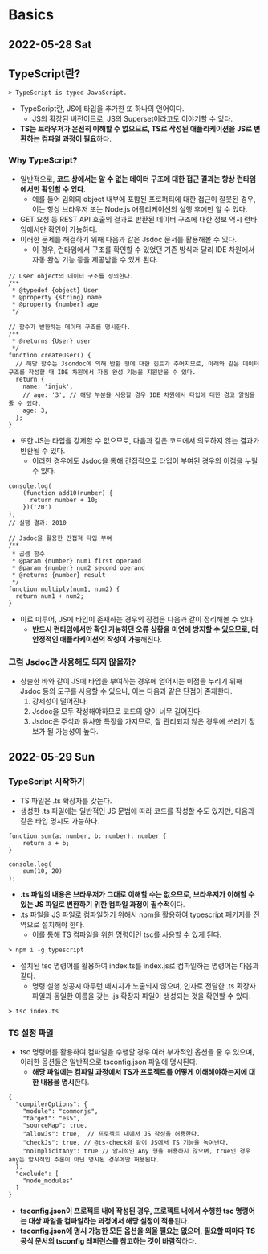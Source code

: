 # Basics
## 2022-05-28 Sat

## TypeScript란?
```
> TypeScript is typed JavaScript. 
```
* TypeScript란, JS에 타입을 추가한 또 하나의 언어이다.
  * JS의 확장된 버전이므로, JS의 Superset이라고도 이야기할 수 있다.
* **TS는 브라우저가 온전히 이해할 수 없으므로, TS로 작성된 애플리케이션을 JS로 변환하는 컴파일 과정이 필요**하다.

### Why TypeScript?
* 일반적으로, **코드 상에서는 알 수 없는 데이터 구조에 대한 접근 결과는 항상 런타임에서만 확인할 수 있다**.
  * 예를 들어 임의의 object 내부에 포함된 프로퍼티에 대한 접근이 잘못된 경우, 이는 항상 브라우저 또는 Node.js 애플리케이션의 실행 후에만 알 수 있다.
* GET 요청 등 REST API 호출의 결과로 반환된 데이터 구조에 대한 정보 역시 런타임에서만 확인이 가능하다.
* 이러한 문제를 해결하기 위해 다음과 같은 Jsdoc 문서를 활용해볼 수 있다.
  * 이 경우, 런타임에서 구조를 확인할 수 있었던 기존 방식과 달리 IDE 차원에서 자동 완성 기능 등을 제공받을 수 있게 된다.
```
// User object의 데이터 구조를 정의한다.
/**
 * @typedef {object} User
 * @property {string} name
 * @property {number} age
 */

// 함수가 반환하는 데이터 구조를 명시한다.
/**
 * @returns {User} user
 */
function createUser() {
  // 해당 함수는 Jsondoc에 의해 반환 형에 대한 힌트가 주어지므로, 아래와 같은 데이터 구조를 작성할 때 IDE 차원에서 자동 완성 기능을 지원받을 수 있다.
  return {
    name: 'injuk',
    // age: '3', // 해당 부분을 사용할 경우 IDE 차원에서 타입에 대한 경고 알림을 줄 수 있다.
    age: 3,
  };
}
```
* 또한 JS는 타입을 강제할 수 없으므로, 다음과 같은 코드에서 의도하지 않는 결과가 반환될 수 있다.
  * 이러한 경우에도 Jsdoc을 통해 간접적으로 타입이 부여된 경우의 이점을 누릴 수 있다.
```
console.log(
    (function add10(number) {
      return number + 10;
    })('20')
);
// 실행 결과: 2010

// Jsdoc을 활용한 간접적 타입 부여
/**
 * 곱셈 함수
 * @param {number} num1 first operand
 * @param {number} num2 second operand
 * @returns {number} result
 */
function multiply(num1, num2) {
  return num1 + num2;
}
```
* 이로 미루어, JS에 타입이 존재하는 경우의 장점은 다음과 같이 정리해볼 수 있다.
  * **반드시 런타임에서만 확인 가능하던 오류 상황을 미연에 방지할 수 있으므로, 더 안정적인 애플리케이션의 작성이 가능**해진다.

### 그럼 Jsdoc만 사용해도 되지 않을까?
* 상술한 바와 같이 JS에 타입을 부여하는 경우에 얻어지는 이점을 누리기 위해 Jsdoc 등의 도구를 사용할 수 있으나, 이는 다음과 같은 단점이 존재한다.
  1. 강제성이 떨어진다.
  2. Jsdoc을 모두 작성해야하므로 코드의 양이 너무 길어진다.
  3. Jsdoc은 주석과 유사한 특징을 가지므로, 잘 관리되지 않은 경우에 쓰레기 정보가 될 가능성이 높다.

## 2022-05-29 Sun
### TypeScript 시작하기
* TS 파일은 .ts 확장자를 갖는다.
* 생성한 .ts 파일에는 일반적인 JS 문법에 따라 코드를 작성할 수도 있지만, 다음과 같은 타입 명시도 가능하다.
```
function sum(a: number, b: number): number {
    return a + b;
}

console.log(
    sum(10, 20)    
);

```
* **.ts 파일의 내용은 브라우저가 그대로 이해할 수는 없으므로, 브라우저가 이해할 수 있는 JS 파일로 변환하기 위한 컴파일 과정이 필수적**이다.
* .ts 파일을 JS 파일로 컴파일하기 위해서 npm을 활용하여 typescript 패키지를 전역으로 설치해야 한다.
  * 이를 통해 TS 컴파일을 위한 명령어인 tsc를 사용할 수 있게 된다.
```
> npm i -g typescript 
```
* 설치된 tsc 명령어를 활용하여 index.ts를 index.js로 컴파일하는 명령어는 다음과 같다.
  * 명령 실행 성공시 아무런 메시지가 노출되지 않으며, 인자로 전달한 .ts 확장자 파일과 동일한 이름을 갖는 .js 확장자 파일이 생성되는 것을 확인할 수 있다. 
```
> tsc index.ts
```

### TS 설정 파일
* tsc 명령어를 활용하여 컴파일을 수행할 경우 여러 부가적인 옵션을 줄 수 있으며, 이러한 옵션들은 일반적으로 tsconfig.json 파일에 명시된다.
  * **해당 파일에는 컴파일 과정에서 TS가 프로젝트를 어떻게 이해해야하는지에 대한 내용을 명시**한다.
```
{
  "compilerOptions": {
    "module": "commonjs",
    "target": "es5",
    "sourceMap": true,
    "allowJs": true,  // 프로젝트 내에서 JS 작성을 허용한다.
    "checkJs": true, // @ts-check와 같이 JS에서 TS 기능을 녹여낸다.
    "noImplicitAny": true // 암시적인 Any 형을 허용하지 않으며, true인 경우 any는 암시적인 추론이 아닌 명시된 경우에만 허용된다.
  },
  "exclude": [
    "node_modules"
  ]
}
```
* **tsconfig.json이 프로젝트 내에 작성된 경우, 프로젝트 내에서 수행한 tsc 명령어는 대상 파일을 컴파일하는 과정에서 해당 설정이 적용**된다.
* **tsconfig.json에 명시 가능한 모든 옵션을 외울 필요는 없으며, 필요할 때마다 TS 공식 문서의 tsconfig 레퍼런스를 참고하는 것이 바람직**하다.